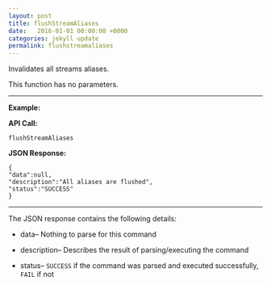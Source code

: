 ```yaml
---
layout: post
title: flushStreamAliases
date:   2016-01-01 00:00:00 +0000
categories: jekyll update
permalink: flushstreamaliases
---
```


Invalidates all streams aliases.

This function has no parameters.

------

**Example:**

**API Call:**

``` 
flushStreamAliases
```

**JSON Response:**

``` 
{
"data":null,
"description":"All aliases are flushed",
"status":"SUCCESS"
}
```

------

The JSON response contains the following details:

- data– Nothing to parse for this command


- description– Describes the result of parsing/executing the command


- status– `SUCCESS` if the command was parsed and executed successfully, `FAIL` if not

